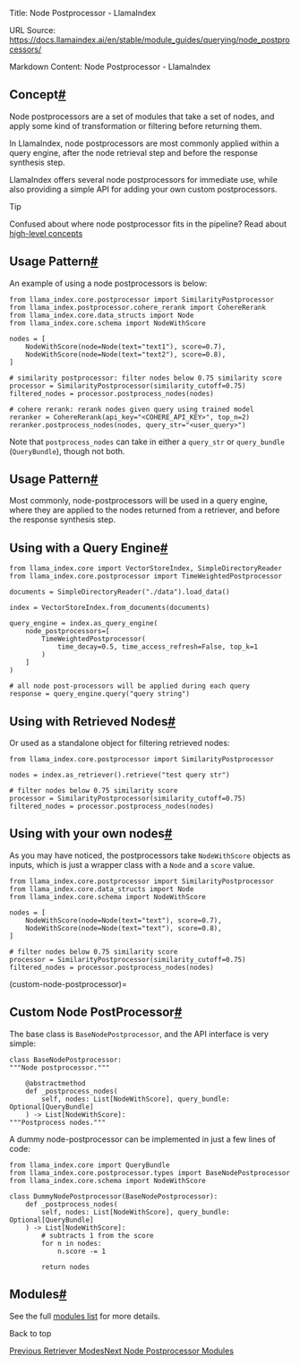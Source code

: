 Title: Node Postprocessor - LlamaIndex

URL Source: https://docs.llamaindex.ai/en/stable/module_guides/querying/node_postprocessors/

Markdown Content:
Node Postprocessor - LlamaIndex


Concept[#](https://docs.llamaindex.ai/en/stable/module_guides/querying/node_postprocessors/#concept "Permanent link")
---------------------------------------------------------------------------------------------------------------------

Node postprocessors are a set of modules that take a set of nodes, and apply some kind of transformation or filtering before returning them.

In LlamaIndex, node postprocessors are most commonly applied within a query engine, after the node retrieval step and before the response synthesis step.

LlamaIndex offers several node postprocessors for immediate use, while also providing a simple API for adding your own custom postprocessors.

Tip

Confused about where node postprocessor fits in the pipeline? Read about [high-level concepts](https://docs.llamaindex.ai/en/stable/getting_started/concepts/)

Usage Pattern[#](https://docs.llamaindex.ai/en/stable/module_guides/querying/node_postprocessors/#usage-pattern "Permanent link")
---------------------------------------------------------------------------------------------------------------------------------

An example of using a node postprocessors is below:

```
from llama_index.core.postprocessor import SimilarityPostprocessor
from llama_index.postprocessor.cohere_rerank import CohereRerank
from llama_index.core.data_structs import Node
from llama_index.core.schema import NodeWithScore

nodes = [
    NodeWithScore(node=Node(text="text1"), score=0.7),
    NodeWithScore(node=Node(text="text2"), score=0.8),
]

# similarity postprocessor: filter nodes below 0.75 similarity score
processor = SimilarityPostprocessor(similarity_cutoff=0.75)
filtered_nodes = processor.postprocess_nodes(nodes)

# cohere rerank: rerank nodes given query using trained model
reranker = CohereRerank(api_key="<COHERE_API_KEY>", top_n=2)
reranker.postprocess_nodes(nodes, query_str="<user_query>")
```

Note that `postprocess_nodes` can take in either a `query_str` or `query_bundle` (`QueryBundle`), though not both.

Usage Pattern[#](https://docs.llamaindex.ai/en/stable/module_guides/querying/node_postprocessors/#usage-pattern_1 "Permanent link")
-----------------------------------------------------------------------------------------------------------------------------------

Most commonly, node-postprocessors will be used in a query engine, where they are applied to the nodes returned from a retriever, and before the response synthesis step.

Using with a Query Engine[#](https://docs.llamaindex.ai/en/stable/module_guides/querying/node_postprocessors/#using-with-a-query-engine "Permanent link")
---------------------------------------------------------------------------------------------------------------------------------------------------------

```
from llama_index.core import VectorStoreIndex, SimpleDirectoryReader
from llama_index.core.postprocessor import TimeWeightedPostprocessor

documents = SimpleDirectoryReader("./data").load_data()

index = VectorStoreIndex.from_documents(documents)

query_engine = index.as_query_engine(
    node_postprocessors=[
        TimeWeightedPostprocessor(
            time_decay=0.5, time_access_refresh=False, top_k=1
        )
    ]
)

# all node post-processors will be applied during each query
response = query_engine.query("query string")
```

Using with Retrieved Nodes[#](https://docs.llamaindex.ai/en/stable/module_guides/querying/node_postprocessors/#using-with-retrieved-nodes "Permanent link")
-----------------------------------------------------------------------------------------------------------------------------------------------------------

Or used as a standalone object for filtering retrieved nodes:

```
from llama_index.core.postprocessor import SimilarityPostprocessor

nodes = index.as_retriever().retrieve("test query str")

# filter nodes below 0.75 similarity score
processor = SimilarityPostprocessor(similarity_cutoff=0.75)
filtered_nodes = processor.postprocess_nodes(nodes)
```

Using with your own nodes[#](https://docs.llamaindex.ai/en/stable/module_guides/querying/node_postprocessors/#using-with-your-own-nodes "Permanent link")
---------------------------------------------------------------------------------------------------------------------------------------------------------

As you may have noticed, the postprocessors take `NodeWithScore` objects as inputs, which is just a wrapper class with a `Node` and a `score` value.

```
from llama_index.core.postprocessor import SimilarityPostprocessor
from llama_index.core.data_structs import Node
from llama_index.core.schema import NodeWithScore

nodes = [
    NodeWithScore(node=Node(text="text"), score=0.7),
    NodeWithScore(node=Node(text="text"), score=0.8),
]

# filter nodes below 0.75 similarity score
processor = SimilarityPostprocessor(similarity_cutoff=0.75)
filtered_nodes = processor.postprocess_nodes(nodes)
```

(custom-node-postprocessor)=

Custom Node PostProcessor[#](https://docs.llamaindex.ai/en/stable/module_guides/querying/node_postprocessors/#custom-node-postprocessor "Permanent link")
---------------------------------------------------------------------------------------------------------------------------------------------------------

The base class is `BaseNodePostprocessor`, and the API interface is very simple:

```
class BaseNodePostprocessor:
"""Node postprocessor."""

    @abstractmethod
    def _postprocess_nodes(
        self, nodes: List[NodeWithScore], query_bundle: Optional[QueryBundle]
    ) -> List[NodeWithScore]:
"""Postprocess nodes."""
```

A dummy node-postprocessor can be implemented in just a few lines of code:

```
from llama_index.core import QueryBundle
from llama_index.core.postprocessor.types import BaseNodePostprocessor
from llama_index.core.schema import NodeWithScore

class DummyNodePostprocessor(BaseNodePostprocessor):
    def _postprocess_nodes(
        self, nodes: List[NodeWithScore], query_bundle: Optional[QueryBundle]
    ) -> List[NodeWithScore]:
        # subtracts 1 from the score
        for n in nodes:
            n.score -= 1

        return nodes
```

Modules[#](https://docs.llamaindex.ai/en/stable/module_guides/querying/node_postprocessors/#modules "Permanent link")
---------------------------------------------------------------------------------------------------------------------

See the full [modules list](https://docs.llamaindex.ai/en/stable/module_guides/querying/node_postprocessors/node_postprocessors/) for more details.

Back to top

[Previous Retriever Modes](https://docs.llamaindex.ai/en/stable/module_guides/querying/retriever/retriever_modes/)[Next Node Postprocessor Modules](https://docs.llamaindex.ai/en/stable/module_guides/querying/node_postprocessors/node_postprocessors/)
